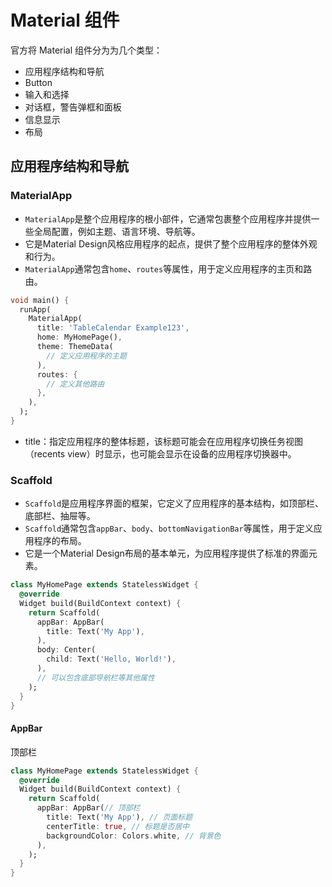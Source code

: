 # Material 组件

官方将 Material 组件分为为几个类型：

- 应用程序结构和导航
- Button
- 输入和选择
- 对话框，警告弹框和面板
- 信息显示
- 布局

## 应用程序结构和导航

### MaterialApp

- `MaterialApp`是整个应用程序的根小部件，它通常包裹整个应用程序并提供一些全局配置，例如主题、语言环境、导航等。
- 它是Material Design风格应用程序的起点，提供了整个应用程序的整体外观和行为。
- `MaterialApp`通常包含`home`、`routes`等属性，用于定义应用程序的主页和路由。

```dart
void main() {
  runApp(
    MaterialApp(
      title: 'TableCalendar Example123',
      home: MyHomePage(),
      theme: ThemeData(
        // 定义应用程序的主题
      ),
      routes: {
        // 定义其他路由
      },
    ),
  );
}
```

+ title：指定应用程序的整体标题，该标题可能会在应用程序切换任务视图（recents view）时显示，也可能会显示在设备的应用程序切换器中。

### Scaffold

- `Scaffold`是应用程序界面的框架，它定义了应用程序的基本结构，如顶部栏、底部栏、抽屉等。
- `Scaffold`通常包含`appBar`、`body`、`bottomNavigationBar`等属性，用于定义应用程序的布局。
- 它是一个Material Design布局的基本单元，为应用程序提供了标准的界面元素。

```dart
class MyHomePage extends StatelessWidget {
  @override
  Widget build(BuildContext context) {
    return Scaffold(
      appBar: AppBar(
        title: Text('My App'),
      ),
      body: Center(
        child: Text('Hello, World!'),
      ),
      // 可以包含底部导航栏等其他属性
    );
  }
}
```

#### AppBar

顶部栏

```dart
class MyHomePage extends StatelessWidget {
  @override
  Widget build(BuildContext context) {
    return Scaffold(
      appBar: AppBar(// 顶部栏
        title: Text('My App'), // 页面标题
        centerTitle: true, // 标题是否居中
        backgroundColor: Colors.white, // 背景色
      ),
    );
  }
}
```

